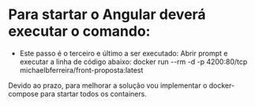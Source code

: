 # Para startar o Angular deverá executar o comando:

- Este passo é o terceiro e último a ser executado: Abrir prompt e executar a linha de código abaixo:
docker run --rm -d -p 4200:80/tcp michaelbferreira/front-proposta:latest

Devido ao prazo, para melhorar a solução vou implementar o docker-compose para startar todos os containers.

